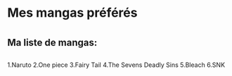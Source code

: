# Mes mangas préférés<h1>
## Ma liste de mangas:<h2>

1.Naruto
2.One piece
3.Fairy Tail
4.The Sevens Deadly Sins
5.Bleach
6.SNK
